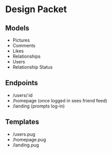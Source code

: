 # Design Packet

## Models

- Pictures
- Comments
- Likes
- Relationships
- Users
- Relationship Status

## Endpoints

- /users/:id
- /homepage (once logged in sees friend feed)
- /landing (prompts log-in)

## Templates

- /users.pug
- /homepage.pug
- /landing.pug
